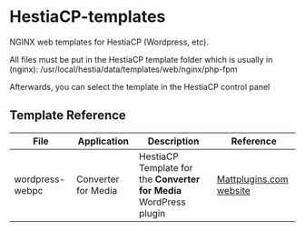 
# HestiaCP-templates

NGINX web templates for HestiaCP (Wordpress, etc).

All files must be put in the HestiaCP template folder which is usually in (nginx):
/usr/local/hestia/data/templates/web/nginx/php-fpm

Afterwards, you can select the template in the HestiaCP control panel 

## Template Reference

| File | Application | Description | Reference |
| ---- | ----------- | ------------|---------- |
| wordpress-webpc | Converter for Media | HestiaCP Template for the **Converter for Media** WordPress plugin | [Mattplugins.com website](https://mattplugins.com/docs/nginx-configuration) |

